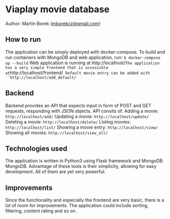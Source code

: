 # Viaplay movie database

Author: Martin Borek (mborekcz@gmail.com)

## How to run
The application can be simply deployed with docker-compose. To build and run containers with MongoDB and web application, run: `$ docker-compose up --build`
Web application is running at http://localhost/`
The application has a very simple frontend that is accessible at `http://localhost/frontend/`
Default movie entry can be added with ``http://localhost/add_default/`

## Backend
Backend provides an API that expects input in form of POST and GET requests, responding with JSON objects.
API consits of:
Adding a movie: `http://localhost/add/`
Updating a movie: `http://localhost/update/`
Deleting a movie: `http://localhost/delete/`
Listing movies: `http://localhost/list/`
Showing a movie entry: `http://localhost/view/`
Showing all movies: `http://localhost/view_all/`


## Technologies used
The application is written in Python3 using Flask framework and MongoDB. MongoDB. Advantage of these tools is their simplicity, allowing for easy development. All of them are yet very powerful.

## Improvements
Since the functionality and especially the frontend are very basic, there is a lot of room for improvements. The application could include sorting, filtering, content rating and so on.
